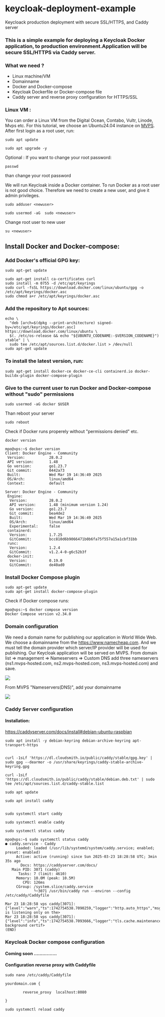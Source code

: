 # keycloak-deployment-example
Keycloack production deployment with secure SSL/HTTPS, and Caddy server



### This  is a simple example  for deploying a Keycloak Docker application, to production environment.Application will be secure SSL/HTTPS via Caddy server.




### What we need ?

- Linux machine/VM 
- Domainname
- Docker and Docker-compose
- Keycloak Dockerfile or Docker-compose file
- Caddy server and reverse proxy configuration for HTTPS/SSL

### Linux VM :
You can order a Linux VM from the Digital Ocean, Contabo, Vultr, Linode, Mvps etc. For this tutorial, we choose an Ubuntu24.04  instance on [MVPS](https://www.mvps.net/).
After  first login as a root user, run:

`sudo apt update`

`sudo apt upgrade -y`


Optional : If you want to change your root password:

`passwd`  

than change your root password

We will run Keycloak inside a Docker container. To run Docker as a root user is not good choice.
Therefore we need to create a new user, and give it admin privileges.

`sudo adduser <newuser>`

`sudo usermod -aG  sudo <newuser>`

Change root user to new user

`su <newuser>`

## Install Docker and Docker-compose:


### Add Docker's official GPG key:
```
sudo apt-get update

sudo apt-get install ca-certificates curl
sudo install -m 0755 -d /etc/apt/keyrings
sudo curl -fsSL https://download.docker.com/linux/ubuntu/gpg -o /etc/apt/keyrings/docker.asc
sudo chmod a+r /etc/apt/keyrings/docker.asc
```
### Add the repository to Apt sources:
```
echo \
  "deb [arch=$(dpkg --print-architecture) signed-by=/etc/apt/keyrings/docker.asc] https://download.docker.com/linux/ubuntu \
  $(. /etc/os-release && echo "${UBUNTU_CODENAME:-$VERSION_CODENAME}") stable" | \
  sudo tee /etc/apt/sources.list.d/docker.list > /dev/null
sudo apt-get update
```
### To install the latest version, run:

```
sudo apt-get install docker-ce docker-ce-cli containerd.io docker-buildx-plugin docker-compose-plugin
```

### Give to the current user to run Docker and Docker-compose without "sudo" permissions

```
sudo usermod -aG docker $USER 
```

Than reboot your server 

`sudo reboot`

Check if Docker runs properely without "permissions denied" etc.

`docker version`

```
mpo@vps:~$ docker version
Client: Docker Engine - Community
 Version:           28.0.2
 API version:       1.48
 Go version:        go1.23.7
 Git commit:        0442a73
 Built:             Wed Mar 19 14:36:49 2025
 OS/Arch:           linux/amd64
 Context:           default

Server: Docker Engine - Community
 Engine:
  Version:          28.0.2
  API version:      1.48 (minimum version 1.24)
  Go version:       go1.23.7
  Git commit:       bea4de2
  Built:            Wed Mar 19 14:36:49 2025
  OS/Arch:          linux/amd64
  Experimental:     false
 containerd:
  Version:          1.7.25
  GitCommit:        bcc810d6b9066471b0b6fa75f557a15a1cbf31bb
 runc:
  Version:          1.2.4
  GitCommit:        v1.2.4-0-g6c52b3f
 docker-init:
  Version:          0.19.0
  GitCommit:        de40ad0

```


### Install Docker Compose plugin
```
sudo apt-get update
sudo apt-get install docker-compose-plugin
```

Check if Docker compose runs:

```
mpo@vps:~$ docker compose version
Docker Compose version v2.34.0

```




### Domain configuration

We need a domain name for publishing our application in World Wide Web. We choose a domainname from the https://www.namecheap.com. And we must tell the domain provider which server/IP provider will be used for publishing. Our Keycloak application will be served on MVPS. From  domain list => management => Nameservers => Custom DNS add three nameservers (ns1.mvps-hosted.com, ns2.mvps-hosted.com, ns3.mvps-hosted.com) and save.

![](/src/doaminNamecheap.png)

From MVPS "Nameservers(DNS)", add your domainname 

![](/src/DNS_register_server_side.png)








### Caddy Server configuration
#### Installation:

https://caddyserver.com/docs/install#debian-ubuntu-raspbian 

```
sudo apt install -y debian-keyring debian-archive-keyring apt-transport-https


curl -1sLf 'https://dl.cloudsmith.io/public/caddy/stable/gpg.key' | sudo gpg --dearmor -o /usr/share/keyrings/caddy-stable-archive-keyring.gpg

curl -1sLf 'https://dl.cloudsmith.io/public/caddy/stable/debian.deb.txt' | sudo tee /etc/apt/sources.list.d/caddy-stable.list

sudo apt update

sudo apt install caddy


```

`sudo systemctl start caddy `

`sudo systemctl enable caddy`

`sudo systemctl status caddy`


```
mpo@vps:~$ sudo systemctl status caddy
● caddy.service - Caddy
     Loaded: loaded (/usr/lib/systemd/system/caddy.service; enabled; preset: enabled)
     Active: active (running) since Sun 2025-03-23 18:28:58 UTC; 3min 35s ago
       Docs: https://caddyserver.com/docs/
   Main PID: 3071 (caddy)
      Tasks: 7 (limit: 4610)
     Memory: 10.0M (peak: 10.5M)
        CPU: 126ms
     CGroup: /system.slice/caddy.service
             └─3071 /usr/bin/caddy run --environ --config /etc/caddy/Caddyfile

Mar 23 18:28:58 vps caddy[3071]: {"level":"warn","ts":1742754538.7090259,"logger":"http.auto_https","msg":"server is listening only on the>
Mar 23 18:28:58 vps caddy[3071]: {"level":"info","ts":1742754538.7093666,"logger":"tls.cache.maintenance","msg":"started background certif>
(END)

```


### Keycloak Docker compose configuration


#### Coming soon ................






#### Configuration reverse proxy with Caddyfile

`sudo nano /etc/caddy/Caddyfile`

```
yourdomain.com {

        reverse_proxy  localhost:8080

}

```

`sudo systemctl reload caddy`






